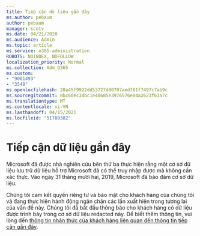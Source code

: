 ```yaml
---
title: Tiếp cận dữ liệu gần đây
ms.author: pebaum
author: pebaum
manager: scotv
ms.date: 04/21/2020
ms.audience: Admin
ms.topic: article
ms.service: o365-administration
ROBOTS: NOINDEX, NOFOLLOW
localization_priority: Normal
ms.collection: Adm_O365
ms.custom:
- "9001493"
- "3548"
ms.openlocfilehash: 28a45f9922dd53727d80707aed781f7497c7ab9c
ms.sourcegitcommit: 8bc60ec34bc1e40685e3976576e04a2623f63a7c
ms.translationtype: MT
ms.contentlocale: vi-VN
ms.lasthandoff: 04/15/2021
ms.locfileid: "51789382"
---
```

# <a name="recent-data-exposure"></a>Tiếp cận dữ liệu gần đây

Microsoft đã được nhà nghiên cứu bên thứ ba thực hiện rằng một cơ sở dữ liệu lưu trữ dữ liệu hỗ trợ Microsoft đã có thể truy nhập được mà không cần xác thực. Vào ngày 31 tháng mười hai, 2019, Microsoft đã bảo đảm cơ sở dữ liệu.

Chúng tôi cam kết quyền riêng tư và bảo mật cho khách hàng của chúng tôi và đang thực hiện hành động ngăn chặn các lần xuất hiện trong tương lai của vấn đề này. Chúng tôi đã bắt đầu thông báo cho khách hàng có dữ liệu được trình bày trong cơ sở dữ liệu redacted này. Để biết thêm thông tin, vui lòng đến [thông tin nhận thức của khách hàng liên quan đến thông tin tiếp cận gần đây](https://aka.ms/privacyinfo).
